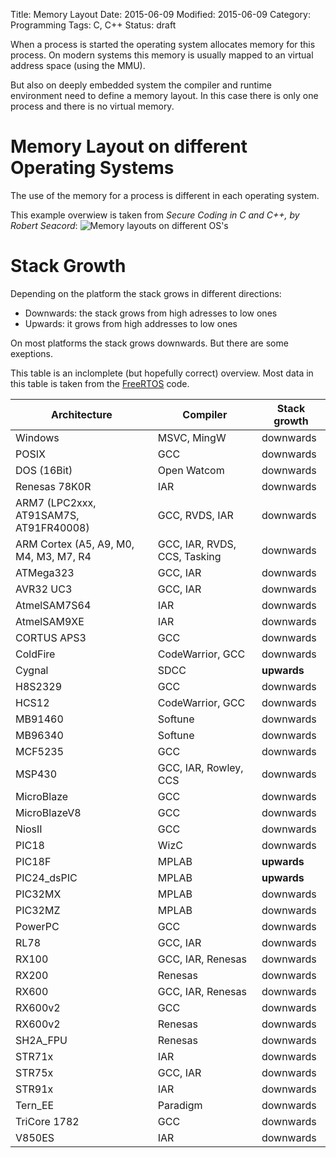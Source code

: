 Title: Memory Layout
Date: 2015-06-09
Modified: 2015-06-09
Category: Programming
Tags: C, C++
Status: draft

When a process is started the operating system allocates memory for this process.
On modern systems this memory is usually mapped to an virtual address space (using the MMU).

But also on deeply embedded system the compiler and runtime environment need to define a memory
layout. In this case there is only one process and there is no virtual memory.


Memory Layout on different Operating Systems
============================================

The use of the memory for a process is different in each operating system.

This example overwiew is taken from *Secure Coding in C and C++, by Robert Seacord*:
![Memory layouts on different OS's](/images/memory_layout.png)


Stack Growth
============

Depending on the platform the stack grows in different directions:

- Downwards: the stack grows from high adresses to low ones
- Upwards: it grows from high addresses to low ones

On most platforms the stack grows downwards. But there are some exeptions.


This table is an inclomplete (but hopefully correct) overview. Most data in this
table is taken from the [FreeRTOS](http://www.freertos.org/) code.

| Architecture | Compiler   | Stack growth  |
|--------------|-------|----------------|
| Windows  | MSVC, MingW | downwards |
| POSIX | GCC | downwards |
| DOS (16Bit) | Open Watcom | downwards |
| Renesas 78K0R | IAR | downwards |
| ARM7 (LPC2xxx, AT91SAM7S, AT91FR40008)  | GCC, RVDS, IAR | downwards |
| ARM Cortex (A5, A9, M0, M4, M3, M7, R4 | GCC, IAR, RVDS, CCS, Tasking | downwards |
| ATMega323 | GCC, IAR | downwards |
| AVR32 UC3 | GCC, IAR | downwards |
| AtmelSAM7S64 | IAR | downwards |
| AtmelSAM9XE | IAR | downwards |
| CORTUS APS3 | GCC | downwards |
| ColdFire | CodeWarrior, GCC | downwards |
| Cygnal | SDCC | **upwards** |
| H8S2329 | GCC | downwards |
| HCS12 | CodeWarrior, GCC | downwards |
| MB91460 | Softune | downwards |
| MB96340 | Softune | downwards |
| MCF5235 | GCC | downwards |
| MSP430 | GCC, IAR, Rowley, CCS | downwards |
| MicroBlaze | GCC | downwards |
| MicroBlazeV8 | GCC | downwards |
| NiosII | GCC | downwards |
| PIC18 | WizC | downwards |
| PIC18F | MPLAB | **upwards** |
| PIC24_dsPIC | MPLAB | **upwards** |
| PIC32MX | MPLAB | downwards |
| PIC32MZ | MPLAB | downwards |
| PowerPC  | GCC | downwards |
| RL78 | GCC, IAR | downwards |
| RX100 | GCC, IAR, Renesas | downwards |
| RX200 | Renesas | downwards |
| RX600 | GCC, IAR, Renesas | downwards |
| RX600v2 | GCC | downwards |
| RX600v2 | Renesas | downwards |
| SH2A_FPU | Renesas | downwards |
| STR71x | IAR | downwards |
| STR75x | GCC, IAR | downwards |
| STR91x | IAR | downwards |
| Tern_EE | Paradigm | downwards |
| TriCore 1782 | GCC | downwards |
| V850ES | IAR | downwards |

